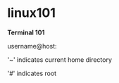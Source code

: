# linux101

**Terminal 101**


username@host:


'~' indicates current home directory


'#' indicates root
